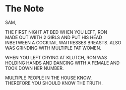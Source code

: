 # The Note

SAM,

  THE FIRST NIGHT AT BED WHEN YOU LEFT, RON  
MADE OUT WIITH 2 GIRLS AND PUT HIS HEAD  
INBETWEEN A COCKTAIL WAITRESSES BREASTS. ALSO  
WAS GRINDING WITH MULTIPLE FAT WOMEN.  

  WHEN YOU LEFT CRYING AT KLUTCH, RON WAS  
HOLDING HANDS AND DANCING WITH A FEMALE AND  
TOOK DOWN HER NUMBER.  

  MULTIPLE PEOPLE IN THE HOUSE KNOW,   
THEREFORE YOU SHOULD KNOW THE TRUTH.  
